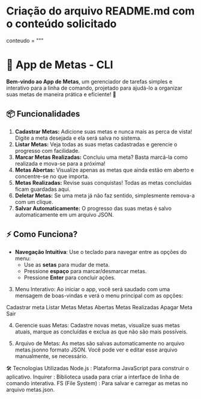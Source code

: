 # Criação do arquivo README.md com o conteúdo solicitado

conteudo = """
# 📝 App de Metas - CLI

**Bem-vindo ao App de Metas**, um gerenciador de tarefas simples e interativo para a linha de comando, projetado para ajudá-lo a organizar suas metas de maneira prática e eficiente! 🎯

## 📦 Funcionalidades

1. **Cadastrar Metas:** Adicione suas metas e nunca mais as perca de vista! Digite a meta desejada e ela será salva no sistema.
2. **Listar Metas:** Veja todas as suas metas cadastradas e gerencie o progresso com facilidade.
3. **Marcar Metas Realizadas:** Concluiu uma meta? Basta marcá-la como realizada e mova-se para a próxima!
4. **Metas Abertas:** Visualize apenas as metas que ainda estão em aberto e concentre-se no que importa.
5. **Metas Realizadas:** Revise suas conquistas! Todas as metas concluídas ficam guardadas aqui.
6. **Deletar Metas:** Se uma meta já não faz sentido, simplesmente remova-a com um clique.
7. **Salvar Automaticamente:** O progresso das suas metas é salvo automaticamente em um arquivo JSON.

## ⚡️ Como Funciona?

- **Navegação Intuitiva**: Use o teclado para navegar entre as opções do menu:
  - Use as **setas** para mudar de meta.
  - Pressione **espaço** para marcar/desmarcar metas.
  - Pressione **Enter** para concluir ações.

3. Menu Interativo:
Ao iniciar o app, você será saudado com uma mensagem de boas-vindas e verá o menu principal com as opções:

Cadastrar meta
Listar Metas
Metas Abertas
Metas Realizadas
Apagar Meta
Sair

4. Gerencie suas Metas:
Cadastre novas metas, visualize suas metas atuais, marque as concluídas e exclua as que não são mais possíveis.


5. Arquivo de Metas:
As metas são salvas automaticamente no arquivo metas.jsonno formato JSON. Você pode ver e editar esse arquivo manualmente, se necessário.

🛠 Tecnologias Utilizadas
Node.js : Plataforma JavaScript para construir o aplicativo.
Inquirer : Biblioteca usada para criar a interface de linha de comando interativa.
FS (File System) : Para salvar e carregar as metas no arquivo metas.json.
